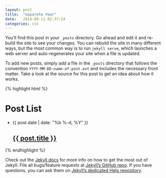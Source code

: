 ```yaml
---
layout: post
title:  "Separete Year"
date:   2014-09-11 02:37:24
categories: css
---
```


You’ll find this post in your `_posts` directory. Go ahead and edit it and re-build the site to see your changes. You can rebuild the site in many different ways, but the most common way is to run `jekyll serve`, which launches a web server and auto-regenerates your site when a file is updated.

To add new posts, simply add a file in the `_posts` directory that follows the convention `YYYY-MM-DD-name-of-post.ext` and includes the necessary front matter. Take a look at the source for this post to get an idea about how it works.


{% highlight html %}
<div class="home">
  <h1 class="page-heading">Post List</h1>
  <ul class="post-list">
      <li>
        <span class="post-meta">{{ post.date | date: "%b %-d, %Y" }}</span>
        <h2>
          <a class="post-link" href="{{ post.url | prepend: site.baseurl }}">{{ post.title }}</a>
        </h2>
      </li>
  </ul>
</div>
{% endhighlight %}



Check out the [Jekyll docs][jekyll] for more info on how to get the most out of Jekyll. File all bugs/feature requests at [Jekyll’s GitHub repo][jekyll-gh]. If you have questions, you can ask them on [Jekyll’s dedicated Help repository][jekyll-help].

[jekyll]:      http://jekyllrb.com
[jekyll-gh]:   https://github.com/jekyll/jekyll
[jekyll-help]: https://github.com/jekyll/jekyll-help
